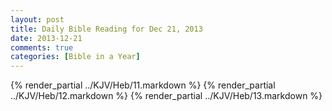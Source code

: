 ```yaml
---
layout: post
title: Daily Bible Reading for Dec 21, 2013
date: 2013-12-21
comments: true
categories: [Bible in a Year]
---
```

{% render_partial ../KJV/Heb/11.markdown %}
{% render_partial ../KJV/Heb/12.markdown %}
{% render_partial ../KJV/Heb/13.markdown %}
